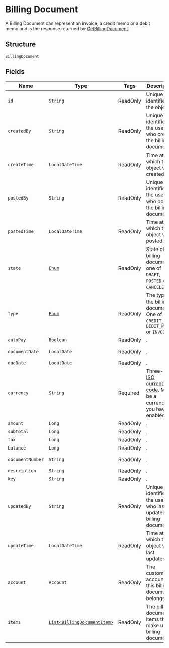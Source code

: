 
# Billing Document

A Billing Document can represent an invoice, a credit memo or a debit memo and is the response returned by [GetBillingDocument](/doc/billing-document-api.md#get-billing-document).

## Structure

`BillingDocument`

## Fields

| Name | Type | Tags | Description | Getter |
|  --- | --- | --- | --- | --- |
| `id` | `String` | ReadOnly | Unique identifier for the object. | String getId() |
| `createdBy` | `String` | ReadOnly | Unique identifier of the user who created the billing document. | String getCreatedBy() |
| `createTime` | `LocalDateTime` | ReadOnly | Time at which the object was created. | LocalDateTime getCreateTime() |
| `postedBy` | `String` | ReadOnly | Unique identifier of the user who posted the billing document. | String getPostedBy() |
| `postedTime` | `LocalDateTime` | ReadOnly | Time at which the object was posted. | LocalDateTime getPostedTime() |
| `state` | [`Enum`](/doc/models/billing-document-state.md) | ReadOnly | State of this billing document, one of `DRAFT`, `POSTED` or `CANCELED`. | String getState() |
| `type` | [`Enum`](/doc/models/billing-document-type.md) | ReadOnly | The type of the billing document. One of `CREDIT_MEMO`, `DEBIT_MEMO` or `INVOICE`.  | String getType() |
| `autoPay` | `Boolean` | ReadOnly | . | Boolean getAutoPay() |
| `documentDate` | `LocalDate` | ReadOnly | . | LocalDate getDocumentDate() |
| `dueDate` | `LocalDate` | ReadOnly | . | LocalDate getDueDate() |
| `currency` | `String` | Required | Three-letter [ISO currency code](https://www.iso.org/iso-4217-currency-codes.html). Must be a currency you have enabled. | `String getCurrency()`|
| `amount` | `Long` | ReadOnly | . | Long getAmount() |
| `subtotal` | `Long` | ReadOnly | . | Long getSubtotal() |
| `tax` | `Long` | ReadOnly | . | Long getTax() |
| `balance` | `Long` | ReadOnly | . | Long getBalance() |
| `documentNumber` | `String` | ReadOnly | . | String getDocumentNumber() |
| `description` | `String` | ReadOnly | . | String getDescription() |
| `key` | `String` | ReadOnly | . | String getKey() |
| `updatedBy` | `String` | ReadOnly | Unique identifier of the user who last updated the billing document. | String getUpdatedBy() |
| `updateTime` | `LocalDateTime` | ReadOnly | Time at which the object was last updated. | LocalDateTime getUpdateTime() |
| `account` | `Account` | ReadOnly | The customer account that this billing document belongs to. | String getAccount() |
| `items` | [`List<BillingDocumentItem>`](/doc/models/billing-document-item.md) | ReadOnly | The billing document items that make up the billing document. | `List<BillingDocumentItem>` getItems() |
